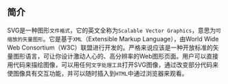 ## 简介

SVG是一种图形`文件格式`，它的英文全称为`Scalable Vector Graphics`，意思为`可缩放的矢量图形`。它是基于`XML`（Extensible Markup Language），由World Wide Web Consortium（W3C）联盟进行开发的。严格来说应该是一种开放标准的矢量图形语言，可让你设计激动人心的、高分辨率的Web图形页面。用户可以直接用代码来描绘图像，可以用任何`文字处理工具`打开SVG图像，通过改变部分代码来使图像具有交互功能，并可以随时插入到`HTML`中通过浏览器来观看。